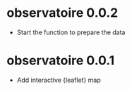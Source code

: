 # observatoire 0.0.2

* Start the function to prepare the data

# observatoire 0.0.1

* Add interactive {leaflet} map
